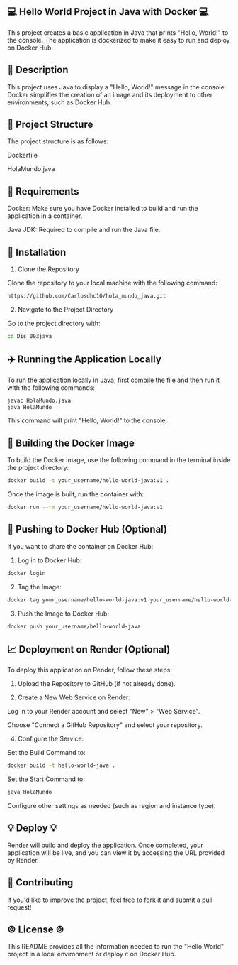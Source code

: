 ## 💻 Hello World Project in Java with Docker 💻

This project creates a basic application in Java that prints "Hello, World!" to the console. The application is dockerized to make it easy to run and deploy on Docker Hub.

## 📰 Description

This project uses Java to display a "Hello, World!" message in the console. Docker simplifies the creation of an image and its deployment to other environments, such as Docker Hub.

## 🎪 Project Structure

The project structure is as follows:

Dockerfile

HolaMundo.java

## 📖 Requirements

Docker: Make sure you have Docker installed to build and run the application in a container.

Java JDK: Required to compile and run the Java file.

## 🔨 Installation

1. Clone the Repository
   
Clone the repository to your local machine with the following command:

```bash
https://github.com/Carlosdhc10/hola_mundo_java.git
```

2. Navigate to the Project Directory

Go to the project directory with:

```bash
cd Dis_003java
```

## ✈️ Running the Application Locally

To run the application locally in Java, first compile the file and then run it with the following commands:

```bash
javac HolaMundo.java
java HolaMundo
```

This command will print "Hello, World!" to the console.

## 🐳 Building the Docker Image

To build the Docker image, use the following command in the terminal inside the project directory:

```bash
docker build -t your_username/hello-world-java:v1 .
```

Once the image is built, run the container with:

```bash
docker run --rm your_username/hello-world-java:v1
```

## 🎈 Pushing to Docker Hub (Optional)

If you want to share the container on Docker Hub:

1. Log in to Docker Hub:

```bash
docker login
```

2. Tag the Image:

```bash
docker tag your_username/hello-world-java:v1 your_username/hello-world-java
```

3. Push the Image to Docker Hub:

```bash
docker push your_username/hello-world-java
```

## 📈 Deployment on Render (Optional)

To deploy this application on Render, follow these steps:

1. Upload the Repository to GitHub (if not already done).

2. Create a New Web Service on Render:
   
Log in to your Render account and select "New" > "Web Service".

Choose "Connect a GitHub Repository" and select your repository.

4. Configure the Service:
   
Set the Build Command to:

```bash
docker build -t hello-world-java .
```

Set the Start Command to:

```bash
java HolaMundo
```

Configure other settings as needed (such as region and instance type).

## 💡 Deploy 💡

Render will build and deploy the application. Once completed, your application will be live, and you can view it by accessing the URL provided by Render.

## 🎳 Contributing

If you'd like to improve the project, feel free to fork it and submit a pull request!

## ©️ License ©️

This README provides all the information needed to run the "Hello World" project in a local environment or deploy it on Docker Hub.
